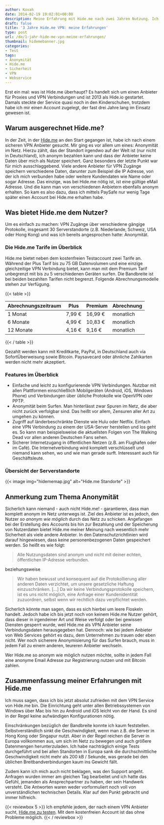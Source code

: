```yaml
---
author: Kovah
date: 2014-02-19 19:02:01+00:00
description: Meine Erfahrung mit Hide.me nach zwei Jahren Nutzung. Ich habe das Angebot, die Geschwindigkeit und den Service drei Jahre lang genutzt.
draft: false
title: '3 Jahre Hide.me VPN: meine Erfahrungen'
type: post
url: /de/1-jahr-hide-me-vpn-meine-erfahrungen/
thumbnail: hidemebanner.jpg
categories:
- Test
tags:
- Anonymität
- Hide.me
- Sicherheit
- VPN
- Webservice
---
```


Erst ein mal: was ist Hide.me überhaupt? Es handelt sich um einen Anbieter für Proxies und VPN Verbindungen und ist 2013 als Hide.io gestartet. Damals steckte der Service quasi noch in den Kinderschuhen, trotzdem habe ich mir einen Account zugelegt, der fast drei Jahre lang im Einsatz gewesen ist.


## Warum ausgerechnet Hide.me?

In der Zeit, in der [Hide.me](https://hide.me/?friend=52cffad0c4d4d) an den Start gegangen ist, habe ich nach einem sicheren VPN Anbieter gesucht. Mir ging es vor allem um eines: Anonymität im Netz. Hierzu zählt, das der Standort irgendwo auf der Welt ist (nur nicht in Deutschland), ich anonym bezahlen kann und dass der Anbieter keine Daten über mich als Nutzer speichert. Ganz besonders der letzte Punkt war für mich ausschlaggebend. Viele andere Anbieter für VPN Zugänge speichern verschiedene Daten, darunter zum Beispiel die IP Adresse, von der ich mich verbunden habe oder weitere Kundendaten wie Name oder sogar Adresse.
Das einzige, was bei Hide.me nötig ist, ist eine gültige eMail Adresse. Und die kann man von verschiedenen Anbietern ebenfalls anonym erhalten. So kam es also dazu, dass ich mittels PaySafe nur wenig Tage später einen Account bei Hide.me erhalten habe.


## Was bietet Hide.me dem Nutzer?

Um es einfach zu machen: VPN Zugänge über verschiedene gängige Protokolle, insgesamt 30 Serverstandorte (z.B. Niederlande, Schweiz, USA oder Hong Kong) und was ich bereits angesprochen hatte: Anonymität.


### Die Hide.me Tarife im Überblick

Hide.me bietet neben dem kostenfreien Testaccount zwei Tarife an. Während der Plus Tarif bis zu 75 GB Datenvolumen und eine einzige gleichzeitige VPN Verbindung bietet, kann man mit dem Premium Tarif unbegrenzt mit bis zu 5 verschiedenen Geräten surfen. Die Bandbreite ist bei beiden bezahlten Tarifen nicht begrenzt.
Folgende Abrechnungsmodelle stehen zur Verfügung.

{{< table >}}

| Abrechnungszeitraum | Plus | Premium | Abrechnung |
| ------------------- | ---- | ------- | ---------- |
| 1 Monat | 7,99 € | 16,99 € | monatlich |
| 6 Monate | 4,99 € | 10,83 € | monatlich |
| 12 Monate | 4,16 € | 9,16 € | monatlich |

{{< / table >}}

Gezahlt werden kann mit Kreditkarte, PayPal, in Deutschland auch via SofortÜberweisung sowie Bitcoin. Paysavecard oder ähnliche Zahlkarten werden nicht mehr akzeptiert.


### Features im Überblick

* Einfache und leicht zu konfigurierende VPN Verbindungen. Nutzbar mit allen Plattformen einschließlich Mobilgeräten (Android, iOS, Windows Phone) und Verbindungen über übliche Protokolle wie OpenVPN oder PPTP.
* Anonymität beim Surfen. Man hinterlässt zwar Spuren im Netz, die aber nicht zurück verfolgbar sind. Das heißt vor allem, Zensuren aller Art zu umgehen zu können.
* Zugriff auf länderbeschränkte Dienste wie Hulu oder Netflix. Einfach eine VPN Verbindung zu einem der USA-Server herstellen und los geht es. So kann man beispielsweise die aktuellsten Folgen von The Walking Dead vor allen anderen Deutschen Fans sehen.
* Sicherer Internetzugang in öffentlichen Netzen (z.B. am Flughafen oder im Café). Die Internetverbindung wird komplett verschlüsselt und niemand kann sehen, wo und wie man gerade surft. Interessant auch für Geschäftsleute.


### Übersicht der Serverstandorte

{{< image img="hidememap.jpg" alt="Hide.me Standorte" >}}


## Anmerkung zum Thema Anonymität

Sicherlich kann niemand - auch nicht Hide.me! - garantieren, dass man komplett anonym im Netz unterwegs ist. Ziel des Anbieter ist es jedoch, den Nutzer _so anonym wie möglich_ durch das Netz zu schicken. Angefangen bei der Erstellung des Accounts bis hin zur Bezahlung und der Speicherung von Nutzerdaten bietet Hide.me meiner Meinung nach wesentlich mehr Sicherheit als viele andere Anbieter.
In den Datenschutzrichtlinien wird darauf hingewiesen, dass keine personenbezogenen Daten gespeichert werden. So heißt es wie folgt:

> Alle Nutzungsdaten sind anonym und nicht mit deiner echten, öffentlichen IP-Adresse verbunden.

beziehungsweise

> Wir haben bewusst und konsequent auf die Protokollierung aller anderen Daten verzichtet, um unsere gesetzliche Haftung einzuschränken. [...] Da wir keine Verbindungsprotokolle speichern, ist es uns nicht möglich, eine Anfrage einer Kundenidentität zuzuordnen, selbst wenn wir rechtlich dazu verpflichtet werden.

Sicherlich könnte man sagen, dass es sich hierbei um leere Floskeln handelt. Jedoch habe ich bis jetzt noch von keinem Hide.me Nutzer gehört, dass dieser in irgendeiner Art und Weise verfolgt oder bei gewissen Diensten gesperrt wurde, weil Hide.me als VPN Anbieter seine Verbindungsdaten herausgegeben hat.
Dennoch: wie bei jedem Anbieter von Web Services gehört es dazu, dem Unternehmen zu trauen oder eben nicht. Wer noch sicherere Anonymisierung für das Surfen brauch, muss in jedem Fall zu einem anderen, teureren Anbieter wechseln.

Wer Hide.me so anonym wie möglich nutzen möchte, sollte in jedem Fall eine anonyme Email Adresse zur Registrierung nutzen und mit Bitcoin zahlen.


## Zusammenfassung meiner Erfahrungen mit Hide.me

Ich muss sagen, dass ich bis jetzt absolut zufrieden mit dem VPN Service von Hide.me bin. Die Einrichtung geht unter allen Betriebssystemen von Windows über Mac bis hin zu Android und iOS leicht von der Hand. Es sind in der Regel keine aufwändigen Konfigurationen nötig.

Einschränkungen bezüglich der Bandbreite konnte ich kaum feststellen. Selbstverständlich sinkt die Geschwindigkeit, wenn man z.B. die Server in Hong Kong oder Singapur nutzt. Aber in der Regel reichen die Server in Europa vollkommen aus, um sich im Netz zu bewegen und auch größere Datenmengen herunterzuladen.
Ich habe nachträglich einige Tests durchgeführt und bei allen Standorten in Europa sank die durchschnittliche Geschwindigkeit nicht mehr als 200 kB / Sekunde, was gerade bei den üblichen Breitbandverbindungen kaum ins Gewicht fällt.

Zudem kann ich mich auch nicht beklagen, was den Support angeht. Anfragen wurden immer am gleichen Tag bearbeitet und ich hatte das Gefühl, jemanden als Ansprechpartner zu haben, der sein Handwerk versteht. Die Antworten waren weder vorformuliert noch voll von unverständlichen technischen Details. Klar auf den Punkt gebracht und immer hilfreich.

{{< reviewbox 5 >}}
Ich empfehle jedem, der nach einem VPN Anbieter sucht, [Hide.me zu testen](https://hide.me/?friend=52cffad0c4d4d). Mit dem kostenfreien Account ist das ohne Probleme möglich.
{{< / reviewbox >}}

